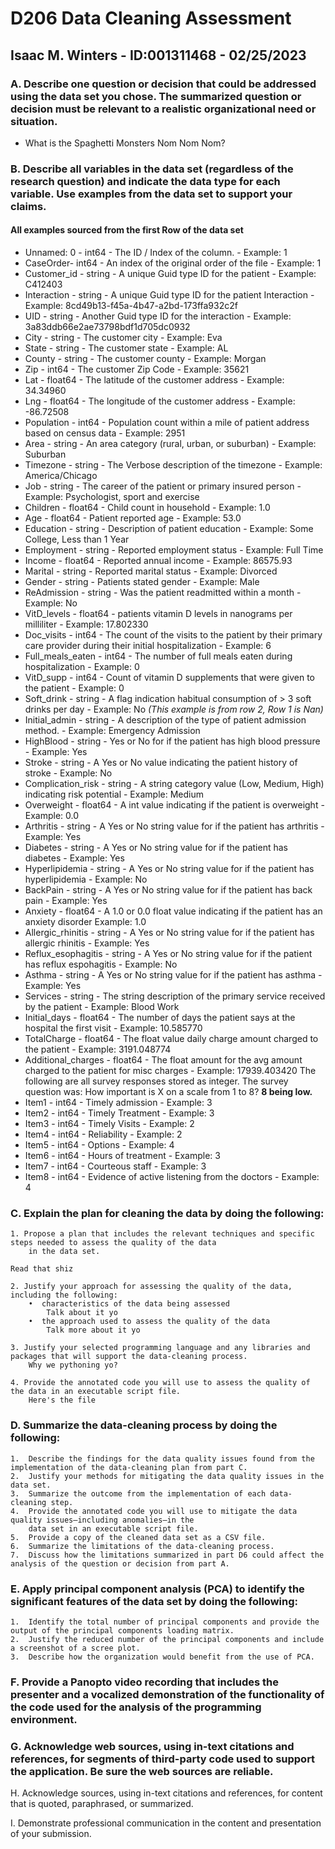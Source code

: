 # D206 Data Cleaning Assessment
## Isaac M. Winters - ID:001311468 - 02/25/2023


### A.  Describe one question or decision that could be addressed using the data set you chose. The summarized question or decision must be relevant to a realistic organizational need or situation.

 - What is the Spaghetti Monsters Nom Nom Nom?

### B. Describe all variables in the data set (regardless of the research question) and indicate the data type for each variable. Use examples from the data set to support your claims.
#### All examples sourced from the first Row of the data set
- Unnamed: 0  - int64 - The ID / Index of the column. - Example: 1
- CaseOrder-  int64 - An index of the original order of the file - Example: 1
- Customer_id  - string - A unique Guid type ID for the patient - Example: C412403
- Interaction - string - A unique Guid type ID for the patient Interaction - Example: 8cd49b13-f45a-4b47-a2bd-173ffa932c2f
- UID - string - Another Guid type ID for the interaction  - Example: 3a83ddb66e2ae73798bdf1d705dc0932
- City - string - The customer city - Example: Eva
- State - string - The customer state - Example: AL
- County - string - The customer county - Example: Morgan
- Zip - int64 - The customer Zip Code - Example: 35621
- Lat - float64 - The latitude of the customer address - Example: 34.34960
- Lng - float64 - The longitude of the customer address - Example: -86.72508
- Population - int64 - Population count within a mile of patient address based on census data - Example: 2951
- Area - string - An area category (rural, urban, or suburban) - Example: Suburban
- Timezone - string - The Verbose description of the timezone - Example: America/Chicago
- Job - string - The career of the patient or primary insured person - Example: Psychologist, sport and exercise
- Children - float64 - Child count in household -  Example: 1.0
- Age - float64 - Patient reported age -  Example: 53.0
- Education - string - Description of patient education - Example: Some College, Less than 1 Year
- Employment - string - Reported employment status -  Example: Full Time
- Income - float64 - Reported annual income - Example: 86575.93	
- Marital - string - Reported marital status - Example: Divorced
- Gender - string - Patients stated gender - Example: Male
- ReAdmission - string - Was the patient readmitted within a month - Example: No
- VitD_levels - float64 - patients vitamin D levels in nanograms per milliliter  - Example: 17.802330
- Doc_visits -  int64 - The count of the visits to the patient by their primary care provider during their initial hospitalization - Example: 6
- Full_meals_eaten - int64 - The number of full meals eaten during hospitalization - Example: 0
- VitD_supp - int64 - Count of vitamin D supplements that were given to the patient - Example: 0
- Soft_drink - string - A flag indication habitual consumption of > 3 soft drinks per day - Example: No *(This example is from row 2, Row 1 is Nan)*
- Initial_admin - string - A description of the type of patient admission method.  - Example: Emergency Admission 
- HighBlood - string - Yes or No for if the patient has high blood pressure - Example: Yes
- Stroke - string - A Yes or No value indicating the patient history of stroke  - Example: No
- Complication_risk - string - A string category value (Low, Medium, High) indicating risk potential - Example: Medium
- Overweight - float64 - A int value indicating if the patient is overweight - Example: 0.0
- Arthritis - string - A Yes or No string value for if the patient has arthritis - Example: Yes
- Diabetes - string - A Yes or No string value for if the patient has diabetes - Example: Yes
- Hyperlipidemia - string - A Yes or No string value for if the patient has hyperlipidemia - Example: No
- BackPain - string - A Yes or No string value for if the patient has back pain - Example: Yes
- Anxiety -  float64 - A 1.0 or 0.0 float value indicating if the patient has an anxiety disorder Example: 1.0
- Allergic_rhinitis - string -  A Yes or No string value for if the patient has allergic rhinitis -  Example: Yes
- Reflux_esophagitis - string - A Yes or No string value for if the patient has reflux espohagitis - Example: No
- Asthma - string - A Yes or No string value for if the patient has asthma - Example: Yes
- Services - string - The string description of the primary service received by the patient - Example: Blood Work	
- Initial_days - float64 - The number of days the patient says at the hospital the first visit - Example: 10.585770
- TotalCharge - float64 - The float value daily charge amount charged to the patient - Example: 3191.048774
- Additional_charges - float64 - The float amount for the avg amount charged to the patient for misc charges - Example: 17939.403420
The following are all survey responses stored as integer. The survey question was: How important is X on a scale from 1 to 8? **8 being low.** 
- Item1 - int64 - Timely admission - Example: 3
- Item2 - int64 - Timely Treatment - Example: 3
- Item3 - int64 - Timely Visits - Example: 2
- Item4 - int64 - Reliability - Example: 2
- Item5 - int64 - Options - Example: 4
- Item6 - int64 - Hours of treatment - Example: 3
- Item7 - int64 - Courteous staff - Example: 3
- Item8 - int64 - Evidence of active listening from the doctors - Example: 4

### C. Explain the plan for cleaning the data by doing the following:
    1. Propose a plan that includes the relevant techniques and specific steps needed to assess the quality of the data 
        in the data set.

    Read that shiz

    2. Justify your approach for assessing the quality of the data, including the following:
        •  characteristics of the data being assessed
            Talk about it yo
        •  the approach used to assess the quality of the data
            Talk more about it yo

    3. Justify your selected programming language and any libraries and packages that will support the data-cleaning process.
        Why we pythoning yo?
        
    4. Provide the annotated code you will use to assess the quality of the data in an executable script file.
        Here's the file

### D.  Summarize the data-cleaning process by doing the following:
    1.  Describe the findings for the data quality issues found from the implementation of the data-cleaning plan from part C.
    2.  Justify your methods for mitigating the data quality issues in the data set.
    3.  Summarize the outcome from the implementation of each data-cleaning step.
    4.  Provide the annotated code you will use to mitigate the data quality issues—including anomalies—in the 
        data set in an executable script file.
    5.  Provide a copy of the cleaned data set as a CSV file.
    6.  Summarize the limitations of the data-cleaning process.
    7.  Discuss how the limitations summarized in part D6 could affect the analysis of the question or decision from part A.

### E.  Apply principal component analysis (PCA) to identify the significant features of the data set by doing the following:
    1.  Identify the total number of principal components and provide the output of the principal components loading matrix.
    2.  Justify the reduced number of the principal components and include a screenshot of a scree plot.
    3.  Describe how the organization would benefit from the use of PCA.

### F.  Provide a Panopto video recording that includes the presenter and a vocalized demonstration of the functionality of the code used for the analysis of the programming environment.

### G.  Acknowledge web sources, using in-text citations and references, for segments of third-party code used to support the application. Be sure the web sources are reliable.

H.  Acknowledge sources, using in-text citations and references, for content that is quoted, paraphrased, or summarized.

I.  Demonstrate professional communication in the content and presentation of your submission.